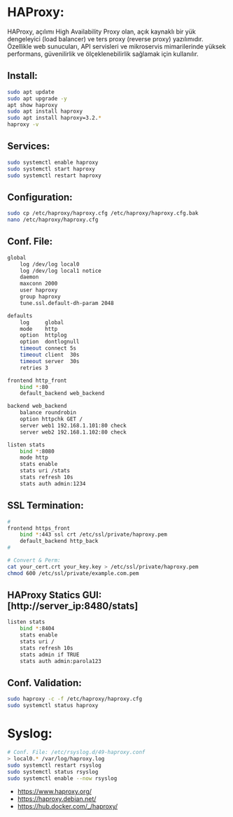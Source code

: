# HAProxy:
HAProxy, açılımı High Availability Proxy olan, açık kaynaklı bir yük dengeleyici (load balancer) ve ters proxy (reverse proxy) yazılımıdır.
Özellikle web sunucuları, API servisleri ve mikroservis mimarilerinde yüksek performans, güvenilirlik ve ölçeklenebilirlik sağlamak için kullanılır.

## Install:
```sh
sudo apt update
sudo apt upgrade -y
apt show haproxy
sudo apt install haproxy
sudo apt install haproxy=3.2.*
haproxy -v
```

## Services:
```sh
sudo systemctl enable haproxy
sudo systemctl start haproxy
sudo systemctl restart haproxy
```

## Configuration:

```sh
sudo cp /etc/haproxy/haproxy.cfg /etc/haproxy/haproxy.cfg.bak
nano /etc/haproxy/haproxy.cfg
```

## Conf. File:
```sh
global
    log /dev/log local0
    log /dev/log local1 notice
    daemon
    maxconn 2000
    user haproxy
    group haproxy
    tune.ssl.default-dh-param 2048

defaults
    log     global
    mode    http
    option  httplog
    option  dontlognull
    timeout connect 5s
    timeout client  30s
    timeout server  30s
    retries 3

frontend http_front
    bind *:80
    default_backend web_backend

backend web_backend
    balance roundrobin
    option httpchk GET /
    server web1 192.168.1.101:80 check
    server web2 192.168.1.102:80 check

listen stats
    bind *:8080
    mode http
    stats enable
    stats uri /stats
    stats refresh 10s
    stats auth admin:1234
```

## SSL Termination:
```sh
#
frontend https_front
    bind *:443 ssl crt /etc/ssl/private/haproxy.pem
    default_backend http_back
#

# Convert & Perm:
cat your_cert.crt your_key.key > /etc/ssl/private/haproxy.pem
chmod 600 /etc/ssl/private/example.com.pem
```

## HAProxy Statics GUI: [http://server_ip:8480/stats]
```sh
listen stats
    bind *:8404
    stats enable
    stats uri /
    stats refresh 10s
    stats admin if TRUE
    stats auth admin:parola123
```

## Conf. Validation:
```sh
sudo haproxy -c -f /etc/haproxy/haproxy.cfg
sudo systemctl status haproxy
```

# Syslog:
```sh
# Conf. File: /etc/rsyslog.d/49-haproxy.conf
> local0.* /var/log/haproxy.log
sudo systemctl restart rsyslog
sudo systemctl status rsyslog
sudo systemctl enable --now rsyslog
```

- https://www.haproxy.org/
- https://haproxy.debian.net/
- https://hub.docker.com/_/haproxy/
